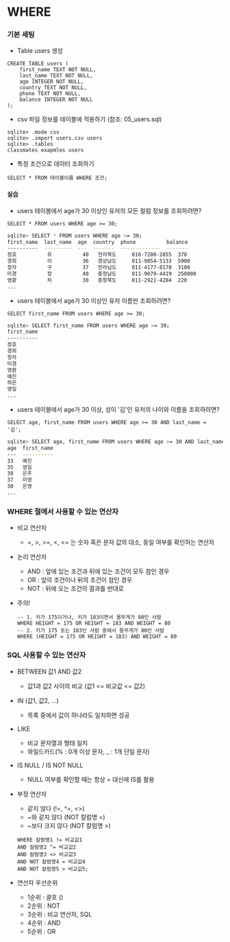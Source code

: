 # WHERE

### 기본 세팅

- Table users 생성

```sqlite
CREATE TABLE users (
	first_name TEXT NOT NULL,
	last_name TEXT NOT NULL,
	age INTEGER NOT NULL,
	country TEXT NOT NULL,
	phone TEXT NOT NULL,
	balance INTEGER NOT NULL
);
```

- csv 파일 정보를 테이블에 적용하기 (참조: 05_users.sql)

```sqlite
sqlite> .mode csv
sqlite> .import users.csv users
sqlite> .tables
classmates exapmles users
```

- 특정 조건으로 데이터 조회하기

```sqlite
SELECT * FROM 테이블이름 WHERE 조건;
```

#### 실습

- users 테이블에서 age가 30 이상인 유저의 모든 컬럼 정보를 조회하려면?

```sqlite
SELECT * FROM users WHERE age >= 30;
```

```bash
sqlite> SELECT * FROM users WHERE age >= 30;
first_name  last_name  age  country  phone          balance
----------  ---------  ---  -------  -------------  -------
정호          유          40   전라북도     016-7280-2855  370
경희          이          36   경상남도     011-9854-5133  5900
정자          구          37   전라남도     011-4177-8170  3100
미경          장          40   충청남도     011-9079-4419  250000
영환          차          30   충청북도     011-2921-4284  220
...
```

- users 테이블에서 age가 30 이상인 유저 이름만 조회하려면?

```sqlite
SELECT first_name FROM users WHERE age >= 30;
```

```bash
sqlite> SELECT first_name FROM users WHERE age >= 30;
first_name
----------
정호
경희
정자
미경
영환
예진
하은
영일
...
```

- users 테이블에서 age가 30 이상, 성이 '김'인 유저의 나이와 이름을 조회하려면?

```sqlite
SELECT age, first_name FROM users WHERE age >= 30 AND last_name = '김';
```

```bash
sqlite> SELECT age, first_name FROM users WHERE age >= 30 AND last_name = '김';
age  first_name
---  ----------
33   예진
35   영일
38   은주
37   미영
30   은영
...
```



### WHERE 절에서 사용할 수 있는 연산자

- 비교 연산자

  - =, >, >=, <, <= 는 숫자 혹은 문자 값의 대소, 동일 여부를 확인하는 연산자

- 논리 연산자

  - AND : 앞에 있는 조건과 뒤에 있는 조건이 모두 참인 경우
  - OR : 앞의 조건이나 뒤의 조건이 참인 경우
  - NOT : 뒤에 오는 조건의 결과를 반대로

- 주의!

  ```sqlite
  -- 1. 키가 175이거나, 키가 183이면서 몸무게가 80인 사람
  WHERE HEIGHT = 175 OR HEIGHT = 183 AND WEIGHT = 80
  -- 2. 키가 175 또는 183인 사람 중에서 몸무게가 80인 사람
  WHERE (HEIGHT = 175 OR HEIGHT = 183) AND WEIGHT = 80
  ```



### SQL 사용할 수 있는 연산자

- BETWEEN 값1 AND 값2
  - 값1과 값2 사이의 비교 (값1 <= 비교값 <= 값2)
- IN (값1, 값2, ...)
  - 목록 중에서 값이 하나라도 일치하면 성공
- LIKE
  - 비교 문자열과 형태 일치
  - 와일드카드(% : 0개 이상 문자, _ : 1개 단일 문자)
- IS NULL / IS NOT NULL
  - NULL 여부를 확인할 때는 항상 = 대신에 IS를 활용
- 부정 연산자
  - 같지 않다 (!=, ^=, <>)
  - ~와 같지 않다 (NOT  칼럼명 =)
  - ~보다 크지 않다 (NOT 칼럼명 >)

  ```sqlite
  WHERE 칼럼명1 != 비교값1
  AND 칼럼명2 ^= 비교값2
  AND 칼럼명3 <> 비교값3
  AND NOT 칼럼명4 = 비교값4
  AND NOT 칼럼명5 > 비교값5;
  ```
  
- 연산자 우선순위
  - 1순위 : 괄호 ()
  - 2순위 : NOT
  - 3순위 : 비교 연산자, SQL
  - 4순위 : AND
  - 5순위 : OR